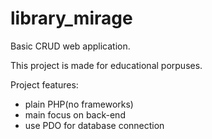 # library_mirage
Basic CRUD web application. 

This project is made for educational porpuses.

Project features: <br>
- plain PHP(no frameworks) <br>
- main focus on back-end <br>
- use PDO for database connection <br>

